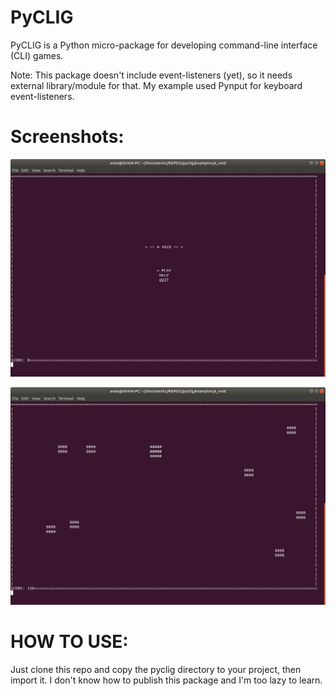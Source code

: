 # PyCLIG
PyCLIG is a Python micro-package for developing command-line interface (CLI) games.

Note: This package doesn't include event-listeners (yet), so it needs external library/module for that.
My example used Pynput for keyboard event-listeners.

# Screenshots:
![menu](screenshots/menu.png?raw=true "menu")

![gameplay](screenshots/gameplay.png?raw=true "gameplay")

# HOW TO USE:
Just clone this repo and copy the pyclig directory to your project, then import it.
I don't know how to publish this package and I'm too lazy to learn.